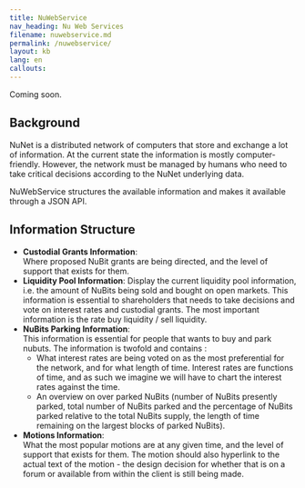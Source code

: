 ```yaml
---
title: NuWebService
nav_heading: Nu Web Services
filename: nuwebservice.md
permalink: /nuwebservice/
layout: kb
lang: en
callouts:
---
```


Coming soon.

## Background

NuNet is a distributed network of computers that store and exchange a lot of information. At the current state the information is mostly computer-friendly. However, the network must be managed by humans who need to take critical decisions according to the NuNet underlying data.

NuWebService structures the available information and makes it available through a JSON API.

## Information Structure

* **Custodial Grants Information**:  
Where proposed NuBit grants are being directed, and the level of support that exists for them.  
* **Liquidity Pool Information**:
Display the current liquidity pool information, i.e. the amount of NuBits being sold and bought on open markets. This information is essential to shareholders that needs to take decisions and vote on interest rates and custodial grants. The most important information is the rate buy liquidity / sell liquidity.  
* **NuBits Parking Information**:  
This information is essential for people that wants to buy and park nubuts. The information is twofold and contains :  
  * What interest rates are being voted on as the most preferential for the network, and for what length of time. Interest rates are functions of time, and as such we imagine we will have to chart the interest rates against the time.  
  * An overview on over parked NuBits (number of NuBits presently parked, total number of NuBits parked and the percentage of NuBits parked relative to the total NuBits supply, the length of time remaining on the largest blocks of parked NuBits).  
* **Motions Information**:  
What the most popular motions are at any given time, and the level of support that exists for them. The motion should also hyperlink to the actual text of the motion - the design decision for whether that is on a forum or available from within the client is still being made.
